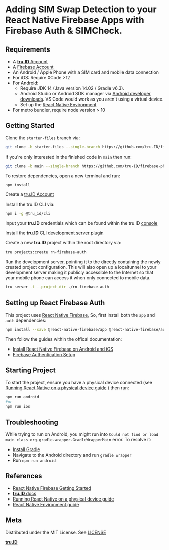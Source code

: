 # Adding SIM Swap Detection to your React Native Firebase Apps with Firebase Auth & SIMCheck.

## Requirements

- A [**tru.ID** Account](https://tru.id)
- A [Firebase Account](https://firebase.google.com/console)
- An Android / Apple Phone with a SIM card and mobile data connection
- For iOS: Require XCode >12
- For Android:
  - Require JDK 14 (Java version 14.02 / Gradle v6.3).
  - Android Studio or Android SDK manager via [Android developer downloads](https://developer.android.com/studio). VS Code would work as you aren't using a virtual device.
  - Set up the [React Native Environment](https://reactnative.dev/docs/environment-setup)
- For metro bundler, require node version > 10

## Getting Started

Clone the `starter-files` branch via:

```bash
git clone -b starter-files --single-branch https://github.com/tru-ID/firebase-phone-auth-sim-swap-detection.git
```

If you're only interested in the finished code in `main` then run:

```bash
git clone -b main --single-branch https://github.com/tru-ID/firebase-phone-auth-sim-swap-detection.git
```

To restore dependencies, open a new terminal and run:

```bash
npm install
```

Create a [tru.ID Account](https://tru.id)

Install the tru.ID CLI via:

```bash
npm i -g @tru_id/cli

```

Input your **tru.ID** credentials which can be found within the tru.ID [console](https://developer.tru.id/console)

Install the **tru.ID** CLI [development server plugin](https://github.com/tru-ID/cli-plugin-dev-server)

Create a new **tru.ID** project within the root directory via:

```bash
tru projects:create rn-firebase-auth
```

Run the development server, pointing it to the directly containing the newly created project configuration. This will also open up a localtunnel to your development server making it publicly accessible to the Internet so that your mobile phone can access it when only connected to mobile data.

```bash
tru server -t --project-dir ./rn-firebase-auth
```

## Setting up React Firebase Auth

This project uses [React Native Firebase](https://rnfirebase.io), So, first install both the `app` and `auth` dependencies:

```bash
npm install --save @react-native-firebase/app @react-native-firebase/auth
```

Then follow the guides within the offical documentation:

- [Install React Native Firebase on Android and iOS](https://rnfirebase.io/)
- [Firebase Authentication Setup](https://rnfirebase.io/auth/phone-auth)

## Starting Project

To start the project, ensure you have a physical device connected (see [Running React Native on a physical device guide](https://reactnative.dev/docs/running-on-device) ) then run:

```bash
npm run android
#or
npm run ios

```

## Troubleshooting

While trying to run on Android, you might run into `Could not find or load main class org.gradle.wrapper.GradleWrapperMain` error. To resolve it:

- [Install Gradle](https://gradle.org/install/)
- Navigate to the Android directory and run `gradle wrapper`
- Run `npm run android`

## References

- [React Native Firebase Getting Started](https://rnfirebase.io/)
- [**tru.ID** docs](https://developer.tru.id/docs)
- [Running React Native on a physical device guide](https://reactnative.dev/docs/running-on-device)
- [React Native Environment guide](https://reactnative.dev/docs/environment-setup)

## Meta

Distributed under the MIT License. See [LICENSE](https://github.com/tru-ID/sim-card-auth-react-native/blob/main/LICENSE.md)

[**tru.ID**](https://tru.id)
